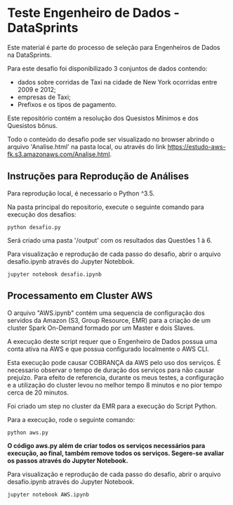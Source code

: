 # Teste Engenheiro de Dados - DataSprints

Este material é parte do processo de seleção para Engenheiros de Dados na DataSprints. 

Para este desafio foi disponibilizado 3 conjuntos de dados contendo:
- dados sobre corridas de Taxi na cidade de New York ocorridas entre 2009 e 2012;
- empresas de Taxi;
- Prefixos e os tipos de pagamento.

Este repositório contém a resolução dos Quesistos Mínimos e dos Quesistos bônus.

Todo o conteúdo do desafio pode ser visualizado no browser abrindo o arquivo 'Analise.html' na pasta local, ou através do link https://estudo-aws-fk.s3.amazonaws.com/Analise.html.


## Instruções para Reprodução de Análises
Para reprodução local, é necessario o Python ^3.5.

Na pasta principal do repositorio, execute o seguinte comando para execução dos desafios:

```python desafio.py```

Será criado uma pasta '/output' com os resultados das Questões 1 à 6.

Para visualização e reprodução de cada passo do desafio, abrir o arquivo desafio.ipynb através do Jupyter Notebbok.

```jupyter notebook desafio.ipynb```

 
## Processamento em Cluster AWS
O arquivo "AWS.ipynb" contém uma sequencia de configuração dos servidos da Amazon (S3, Group Resource, EMR) para a criação de um cluster Spark On-Demand formado por um Master e dois Slaves.

A execução deste script requer que o Engenheiro de Dados possua uma conta ativa na AWS e que possua configurado localmente o AWS CLI. 

Esta execução pode causar COBRANÇA da AWS pelo uso dos serviços. É necessario observar o tempo de duração dos serviços para não causar prejuízo. Para efeito de referencia, durante os meus testes, a configuração e a utilização do cluster levou no melhor tempo 8 minutos e no pior tempo cerca de 20 minutos.

Foi criado um step no cluster da EMR para a execução do Script Python. 

Para a execução, rode o seguinte comando:

```python aws.py```

**O código aws.py além de criar todos os serviços necessários para execução, ao final, também remove todos os serviços. Segere-se avaliar os passos através do Jupyter Notebook.**

Para visualização e reprodução de cada passo do desafio, abrir o arquivo desafio.ipynb através do Jupyter Notebook.

```jupyter notebook AWS.ipynb```

